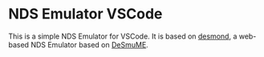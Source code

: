 # NDS Emulator VSCode

This is a simple NDS Emulator for VSCode. It is based on [desmond](https://github.com/js-emulators/desmond/tree/main), a web-based NDS Emulator based on [DeSmuME](https://desmume.org/).